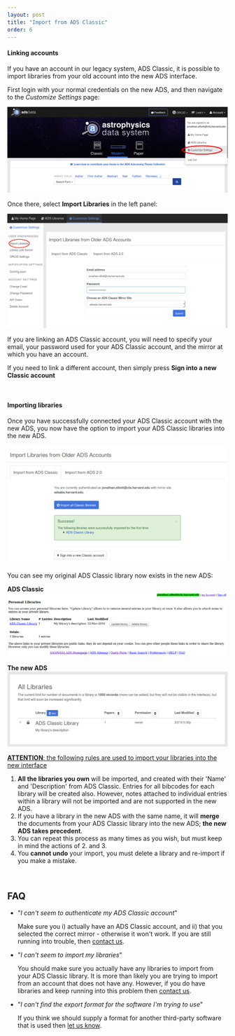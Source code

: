 ```yaml
---
layout: post
title: "Import from ADS Classic"
order: 6
---
```



#### Linking accounts

If you have an account in our legacy system, ADS Classic, it is possible to import libraries from your old account into the new ADS interface. 

First login with your normal credentials on the new ADS, and then navigate to the *Customize Settings* page:

<img class="img-responsive" src="/help/img/import_help_01.png" alt="a screenshot of the location of the Customize Settings button"/>

Once there, select **Import Libraries** in the left panel:

<img class="img-responsive" src="/help/img/import_help_02.png" alt="a screenshot of ADS Classic library import with the form filled in"/>

If you are linking an ADS Classic account, you will need to specify your email, your password used for your ADS Classic account, and the mirror at which you have an account.

If you need to link a different account, then simply press **Sign into a new Classic account**

<br>

#### Importing libraries

Once you have successfully connected your ADS Classic account with the new ADS, you now have the option to import your ADS Classic libraries into the new ADS.

<img class="img-responsive" src="/help/img/import_help_03.png" alt="a screenshot after the Import all Classic libraries button has been pressed"/>

You can see my original ADS Classic library now exists in the new ADS:

**ADS Classic**
<img class="img-responsive" src="/help/img/import_help_04.png" alt="a screenshot of the library in ADS Classic"/>

**The new ADS**
<img class="img-responsive" src="/help/img/import_help_05.png" alt="a screenshot of the library in the new ADS"/>



<u><b>ATTENTION</b>: the following rules are used to import your libraries into the new interface</u>

  1. **All the libraries you own** will be imported, and created with their 'Name' and 'Description' from ADS Classic. Entries for all bibcodes for each library will be created also. However, notes attached to individual entries within a library will not be imported and are not supported in the new ADS.
  2. If you have a library in the new ADS with the same name, it will **merge** the documents from your ADS Classic library into the new ADS; **the new ADS takes precedent**.
  3. You can repeat this process as many times as you wish, but must keep in mind the actions of 2. and 3.
  4. You **cannot undo** your import, you must delete a library and re-import if you make a mistake.

<br>

## FAQ

 * "*I can't seem to authenticate my ADS Classic account*"

   Make sure you i) actually have an ADS Classic account, and ii) that you selected the correct mirror - otherwise it won't work. If you are still running into trouble, then <a href="mailto:adshelp@cfa.harvard.edu">contact us</a>.

 * "*I can't seem to import my libraries*"

   You should make sure you actually have any libraries to import from your ADS Classic library. It is more than likely you are trying to import from an account that does not have any. However, if you do have libraries and keep running into this problem then <a href="mailto:adshelp@cfa.harvard.edu">contact us</a>.

 * "*I can't find the export format for the software I'm trying to use*"

   If you think we should supply a format for another third-party software that is used then <a href="mailto:adshelp@cfa.harvard.edu">let us know</a>.

<br>
